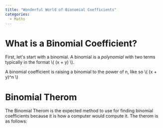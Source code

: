 ```yaml
---
title: "Wonderful World of Bionomial Coefficients"
categories:
  - Maths
---
```


# What is a Binomial Coefficient?

First, let's start with a binomial.
A binomial is a _polynomial_ with two terms typically in the format \\( (x + y) \\).

A binomial coefficient is raising a binomial to the power of n, like so \\( (x + y)^n \\)

# Binomial Therom

The Binomial Therom is the expected method to use for finding binomial coefficients because it is how a computer would compute it.
The therom is as follows:

